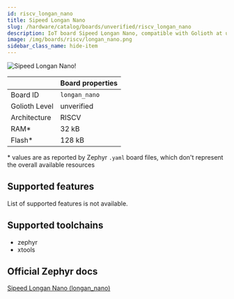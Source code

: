 ```yaml
---
id: riscv_longan_nano
title: Sipeed Longan Nano
slug: /hardware/catalog/boards/unverified/riscv_longan_nano
description: IoT board Sipeed Longan Nano, compatible with Golioth at unverified level.
image: /img/boards/riscv/longan_nano.png
sidebar_class_name: hide-item
---
```


[//]: # (This is an auto-generated file, do not edit! Changes to it will be lost upon re-generation)

![Sipeed Longan Nano!](/img/boards/riscv/longan_nano.png "Sipeed Longan Nano")

|                | Board properties     |
| -------------  | -------------------- |
| Board ID       | `longan_nano` |
| Golioth Level  | unverified       |
| Architecture   | RISCV |
| RAM*           | 32 kB |
| Flash*         | 128 kB |

\* values are as reported by Zephyr `.yaml` board files, which don't represent the overall available resources



## Supported features

List of supported features is not available.

## Supported toolchains

* zephyr
* xtools

## Official Zephyr docs

[Sipeed Longan Nano (longan_nano)](https://docs.zephyrproject.org/latest/boards/riscv/longan_nano/doc/index.html)

